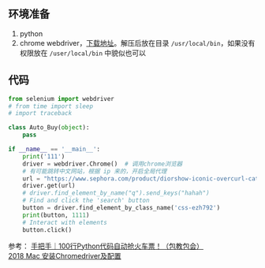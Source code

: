 ## 环境准备

1. python
2. chrome webdriver，[下载地址](http://chromedriver.storage.googleapis.com/index.html)。解压后放在目录 `/usr/local/bin`，如果没有权限放在 `/user/local/bin` 中貌似也可以

## 代码

```py
from selenium import webdriver
# from time import sleep
# import traceback

class Auto_Buy(object):
    pass

if __name__ == '__main__':
    print('111')
    driver = webdriver.Chrome()  # 调用chrome浏览器
    # 有可能跳转中文网站，根据 ip 来的，开启全局代理
    url = "https://www.sephora.com/product/diorshow-iconic-overcurl-catwalk-spectacular-makeup-look-set-P441308"
    driver.get(url)
    # driver.find_element_by_name("q").send_keys("hahah")
    # Find and click the 'search' button
    button = driver.find_element_by_class_name('css-ezh792')
    print(button, 1111)
    # Interact with elements
    button.click()  
```

参考：
[手把手｜100行Python代码自动抢火车票！（包教包会）](https://zhuanlan.zhihu.com/p/32995516)   
[2018 Mac 安装Chromedriver及配置](https://blog.csdn.net/ywj_486/article/details/80940087)
